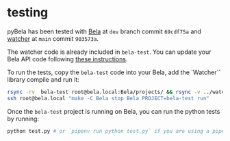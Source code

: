 # testing

pyBela has been tested with [Bela](https://github.com/BelaPlatform/Bela) at `dev` branch commit `69cdf75a` and [watcher](https://github.com/BelaPlatform/watcher) at `main` commit `903573a`.

The watcher code is already included in `bela-test`. You can update your Bela API code following [these instructions](readme.md).

To run the tests, copy the `bela-test` code into your Bela, add the `Watcher`` library compile and run it:

```bash
rsync -rv  bela-test root@bela.local:Bela/projects/ && rsync -v ../watcher/* --exclude render.cpp root@bela.local:Bela/projects/bela-test/
ssh root@bela.local "make -C Bela stop Bela PROJECT=bela-test run"
```

Once the `bela-test` project is running on Bela, you can run the python tests by running:

```bash
python test.py # or `pipenv run python test.py` if you are using a pipenv environment
```
